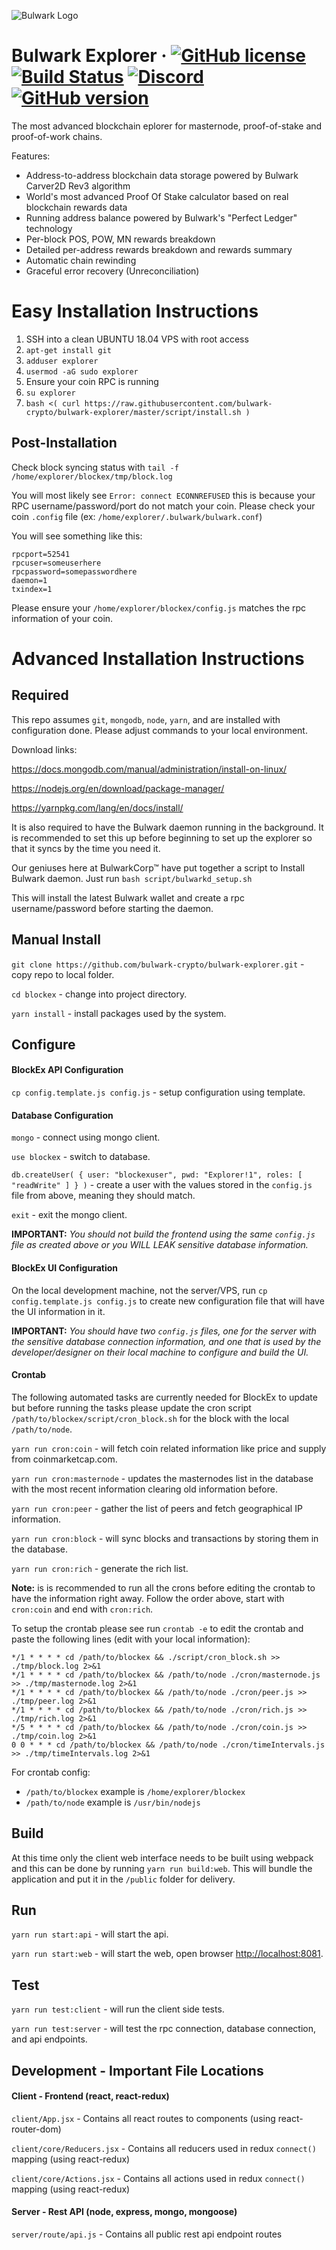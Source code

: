 ![Bulwark Logo](https://bulwarkcrypto.com/wp-content/uploads/2018/04/blockexplorer.svg)

Bulwark Explorer
&middot;
[![GitHub license](https://img.shields.io/github/license/bulwark-crypto/bulwark-explorer.svg)](https://github.com/bulwark-crypto/bulwark-explorer/blob/master/COPYING) [![Build Status](https://travis-ci.org/bulwark-crypto/bulwark-explorer.svg?branch=master)](https://travis-ci.org/bulwark-crypto/bulwark-explorer) [![Discord](https://img.shields.io/discord/374271866308919296.svg)](https://discord.me/bulwarkcrypto) [![GitHub version](https://badge.fury.io/gh/bulwark-crypto%2Fbulwark-explorer.svg)](https://badge.fury.io/gh/bulwark-crypto%2Fbulwark-explorer)
=====

The most advanced blockchain eplorer for masternode, proof-of-stake and proof-of-work chains.

Features:

- Address-to-address blockchain data storage powered by Bulwark Carver2D Rev3 algorithm
- World's most advanced Proof Of Stake calculator based on real blockchain rewards data
- Running address balance powered by Bulwark's "Perfect Ledger" technology
- Per-block POS, POW, MN rewards breakdown
- Detailed per-address rewards breakdown and rewards summary
- Automatic chain rewinding
- Graceful error recovery (Unreconciliation)

# Easy Installation Instructions

1. SSH into a clean UBUNTU 18.04 VPS with root access
2. `apt-get install git`
3. `adduser explorer`
4. `usermod -aG sudo explorer`
5. Ensure your coin RPC is running
6. `su explorer`
7. `bash <( curl https://raw.githubusercontent.com/bulwark-crypto/bulwark-explorer/master/script/install.sh )`

## Post-Installation

Check block syncing status with `tail -f /home/explorer/blockex/tmp/block.log` 

You will most likely see `Error: connect ECONNREFUSED` this is because your RPC username/password/port do not match your coin. Please check your coin `.config` file (ex: `/home/explorer/.bulwark/bulwark.conf`) 

You will see something like this:
```
rpcport=52541
rpcuser=someuserhere
rpcpassword=somepasswordhere
daemon=1
txindex=1
```
Please ensure your `/home/explorer/blockex/config.js` matches the rpc information of your coin.

# Advanced Installation Instructions

## Required
This repo assumes `git`, `mongodb`, `node`, `yarn`, and are installed with configuration done.  Please adjust commands to your local environment. 

Download links:

https://docs.mongodb.com/manual/administration/install-on-linux/

https://nodejs.org/en/download/package-manager/

https://yarnpkg.com/lang/en/docs/install/

It is also required to have the Bulwark daemon running in the background. It is recommended to set this up before beginning to set up the explorer so that it syncs by the time you need it.

Our geniuses here at BulwarkCorp™ have put together a script to Install Bulwark daemon. Just run `bash script/bulwarkd_setup.sh`

This will install the latest Bulwark wallet and create a rpc username/password before starting the daemon.

## Manual Install
`git clone https://github.com/bulwark-crypto/bulwark-explorer.git` - copy repo to local folder.

`cd blockex` - change into project directory.

`yarn install` - install packages used by the system.

## Configure
#### BlockEx API Configuration
`cp config.template.js config.js` - setup configuration using template.

#### Database Configuration
`mongo` - connect using mongo client.

`use blockex` - switch to database.

`db.createUser( { user: "blockexuser", pwd: "Explorer!1", roles: [ "readWrite" ] } )` - create a user with the values stored in the `config.js` file from above, meaning they should match.

`exit` - exit the mongo client.

__IMPORTANT:__ _You should not build the frontend using the same `config.js` file as created above or  you WILL LEAK sensitive database information._

#### BlockEx UI Configuration
On the local development machine, not the server/VPS, run `cp config.template.js config.js` to create new configuration file that will have the UI information in it.  

__IMPORTANT:__ _You should have two `config.js` files, one for the server with the sensitive database connection information, and one that is used by the developer/designer on their local machine to configure and build the UI._

#### Crontab
The following automated tasks are currently needed for BlockEx to update but before running the tasks please update the cron script `/path/to/blockex/script/cron_block.sh` for the block with the local `/path/to/node`.

`yarn run cron:coin` - will fetch coin related information like price and supply from coinmarketcap.com.

`yarn run cron:masternode` - updates the masternodes list in the database with the most recent information clearing old information before.

`yarn run cron:peer` - gather the list of peers and fetch geographical IP information.

`yarn run cron:block` - will sync blocks and transactions by storing them in the database.

`yarn run cron:rich` - generate the rich list.

__Note:__ is is recommended to run all the crons before editing the crontab to have the information right away.  Follow the order above, start with `cron:coin` and end with `cron:rich`.

To setup the crontab please see run `crontab -e` to edit the crontab and paste the following lines (edit with your local information):
```
*/1 * * * * cd /path/to/blockex && ./script/cron_block.sh >> ./tmp/block.log 2>&1
*/1 * * * * cd /path/to/blockex && /path/to/node ./cron/masternode.js >> ./tmp/masternode.log 2>&1
*/1 * * * * cd /path/to/blockex && /path/to/node ./cron/peer.js >> ./tmp/peer.log 2>&1
*/1 * * * * cd /path/to/blockex && /path/to/node ./cron/rich.js >> ./tmp/rich.log 2>&1
*/5 * * * * cd /path/to/blockex && /path/to/node ./cron/coin.js >> ./tmp/coin.log 2>&1
0 0 * * * cd /path/to/blockex && /path/to/node ./cron/timeIntervals.js >> ./tmp/timeIntervals.log 2>&1
```
For crontab config:
- `/path/to/blockex` example is `/home/explorer/blockex`
- `/path/to/node` example is `/usr/bin/nodejs`

## Build
At this time only the client web interface needs to be built using webpack and this can be done by running `yarn run build:web`.  This will bundle the application and put it in the `/public` folder for delivery.

## Run
`yarn run start:api` - will start the api.

`yarn run start:web` - will start the web, open browser [http://localhost:8081](http://localhost:8081).

## Test
`yarn run test:client` - will run the client side tests.

`yarn run test:server` - will test the rpc connection, database connection, and api endpoints.

## Development - Important File Locations

#### Client - Frontend (react, react-redux)

`client/App.jsx` - Contains all react routes to components (using react-router-dom)

`client/core/Reducers.jsx` - Contains all reducers used in redux `connect()` mapping (using react-redux)

`client/core/Actions.jsx` - Contains all actions used in redux `connect()` mapping (using react-redux)


#### Server - Rest API (node, express, mongo, mongoose)

`server/route/api.js` - Contains all public rest api endpoint routes
